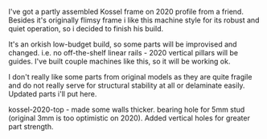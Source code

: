 I've got a partly assembled Kossel frame on 2020 profile from a friend. 
Besides it's originally flimsy frame i like this machine style for its robust and quiet operation, so i decided to finish his build. 

It's an orkish low-budget build, so some parts will be improvised and changed. 
i.e. no off-the-shelf linear rails - 2020 vertical pillars will be guides. I've built couple machines like this, so it will be working ok.

I don't really like some parts from original models as they are quite fragile and do not really serve for structural stability at all or delaminate easily. 
Updated parts i'll put here.

kossel-2020-top - made some walls thicker. bearing hole for 5mm stud (original 3mm is too optimistic on 2020). Added vertical holes for greater part strength. 